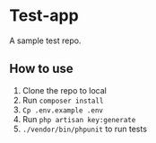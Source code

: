 # Test-app

A sample test repo.

## How to use
<ol>
  <li>Clone the repo to local</li>
  <li>Run <code>composer install</code></li>
  <li><code>Cp .env.example .env</code></li>
  <li>Run <code>php artisan key:generate</code></li>
  <li><code>./vendor/bin/phpunit</code> to run tests</li>
</ol>
